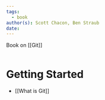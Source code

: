 ```yaml
---
tags:
  - book
author(s): Scott Chacon, Ben Straub
date:
---
```

Book on [[Git]]
```table-of-contents
```
# Getting Started
- [[What is Git]]